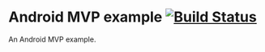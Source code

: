 # Android MVP example [![Build Status](https://travis-ci.org/raulmartinezm/MVP.svg?branch=master)](https://travis-ci.org/raulmartinezm/MVP)

An Android MVP example.

